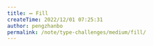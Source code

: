 ```yaml
---
title: ➖ Fill
createTime: 2022/12/01 07:25:31
author: pengzhanbo
permalink: /note/type-challenges/medium/fill/
---
```

